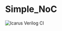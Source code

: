 # Simple_NoC

![Icarus Verilog CI](https://github.com/berrios96sean/Simple_NoC/actions/workflows/main.yml/badge.svg)
